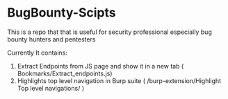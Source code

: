 # BugBounty-Scipts
This is a repo that that is useful for security professional especially bug bounty hunters and pentesters


Currently It contains:

1. Extract Endpoints from JS page and show it in a new tab ( Bookmarks/Extract_endpoints.js)
2. Highlights top level navigation in Burp suite ( /burp-extension/Highlight Top level navigations/ )
